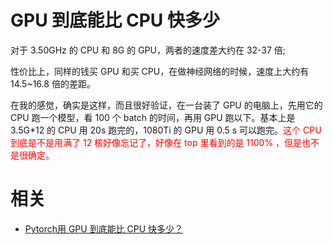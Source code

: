 

# GPU 到底能比 CPU 快多少


对于 3.50GHz 的 CPU 和 8G 的 GPU，两者的速度差大约在 32-37 倍;

性价比上，同样的钱买 GPU 和买 CPU，在做神经网络的时候，速度上大约有 14.5~16.8 倍的差距。

在我的感觉，确实是这样，而且很好验证，在一台装了 GPU 的电脑上，先用它的 CPU 跑一个模型，看 100 个 batch 的时间，再用 GPU 跑以下。基本上是 3.5G*12 的 CPU 用 20s 跑完的，1080Ti 的 GPU 用 0.5 s 可以跑完。<span style="color:red;">这个 CPU 到底是不是用满了 12 核好像忘记了，好像在 top 里看到的是 1100% ，但是也不是很确定。</span>


# 相关

- [Pytorch用 GPU 到底能比 CPU 快多少？](https://zhuanlan.zhihu.com/p/35434175)
